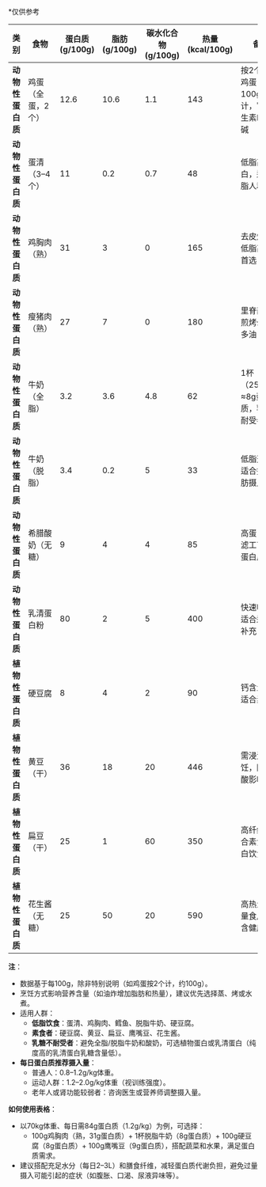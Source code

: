 *仅供参考

| 类别       | 食物             | 蛋白质 (g/100g) | 脂肪 (g/100g) | 碳水化合物 (g/100g) | 热量 (kcal/100g) | 备注                        |
| ---------- | -------------- | -------------- | ------------ | ------------------ | --------------- | ------------------------- |
| **动物性蛋白质** | 鸡蛋（全蛋，2个） | 12.6           | 10.6         | 1.1                | 143             | 按2个中等鸡蛋（约100g）计，富含维生素D和胆碱 |
| **动物性蛋白质** | 蛋清（3–4个）   | 11             | 0.2          | 0.7                | 48              | 低脂高蛋白，适合减脂人群         |
| **动物性蛋白质** | 鸡胸肉（熟）    | 31             | 3            | 0                  | 165             | 去皮烤制，低脂高蛋白首选         |
| **动物性蛋白质** | 瘦猪肉（熟）    | 27             | 7            | 0                  | 180             | 里脊部位，煎烤勿用过多油         |
| **动物性蛋白质** | 牛奶（全脂）    | 3.2            | 3.6          | 4.8                | 62              | 1杯（250ml）≈8g蛋白质，乳糖不耐受者慎用 |
| **动物性蛋白质** | 牛奶（脱脂）    | 3.4            | 0.2          | 5                  | 33              | 低脂选择，适合控制脂肪摄入        |
| **动物性蛋白质** | 希腊酸奶（无糖） | 9              | 4            | 4                  | 85              | 高蛋白，过滤工艺增加蛋白质含量      |
| **动物性蛋白质** | 乳清蛋白粉      | 80             | 2            | 5                  | 400             | 快速吸收，适合运动后补充          |
| **植物性蛋白质** | 硬豆腐          | 8              | 4            | 2                  | 90              | 钙含量高，适合素食者            |
| **植物性蛋白质** | 黄豆（干）      | 36             | 18           | 20                 | 446             | 需浸泡烹饪，降低植酸影响吸收      |
| **植物性蛋白质** | 扁豆（干）      | 25             | 1            | 60                 | 350             | 高纤维，适合素食高蛋白饮食        |
| **植物性蛋白质** | 花生酱（无糖）  | 25             | 50           | 20                 | 590             | 高热量，适量食用，富含健康脂肪      |

**注**：
- 数据基于每100g，除非特别说明（如鸡蛋按2个计，约100g）。
- 烹饪方式影响营养含量（如油炸增加脂肪和热量），建议优先选择蒸、烤或水煮。
- 适用人群：
  - **低脂饮食**：蛋清、鸡胸肉、鳕鱼、脱脂牛奶、硬豆腐。
  - **素食者**：硬豆腐、黄豆、扁豆、鹰嘴豆、花生酱。
  - **乳糖不耐受者**：避免全脂/脱脂牛奶和酸奶，可选植物蛋白或乳清蛋白（纯度高的乳清蛋白乳糖含量低）。
- **每日蛋白质推荐摄入量**：
  - 普通人：0.8–1.2g/kg体重。
  - 运动人群：1.2–2.0g/kg体重（视训练强度）。
  - 老年人或肾功能较弱者：咨询医生或营养师调整摄入量。

**如何使用表格**：
- 以70kg体重、每日需84g蛋白质（1.2g/kg）为例，可选择：
  - 100g鸡胸肉（熟，31g蛋白质）+ 1杯脱脂牛奶（8g蛋白质）+ 100g硬豆腐（8g蛋白质）+ 100g鹰嘴豆（9g蛋白质），搭配蔬菜和水果，满足蛋白质需求。
- 建议搭配充足水分（每日2–3L）和膳食纤维，减轻蛋白质代谢负担，避免过量摄入可能引起的症状（如腹胀、口渴、尿液异味等）。